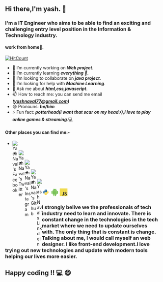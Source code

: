 ## Hi there,I'm yash. 👋
### I'm a IT Engineer who aims to be able to find an exciting and challenging entry level position in the Information & Technology industry.
#### work from home🏡.
[![HitCount](http://hits.dwyl.com/yashnaval/yashnaval.svg)](http://hits.dwyl.com/yashnaval/yashnaval)

- 🔭 I’m currently working on ***Web project***.
- 🌱 I’m currently learning ***everything 🤣***. 
- 👯 I’m looking to collaborate on ***java project***.
- 🤔 I’m looking for help with ***Machine Learning***.
- 💬 Ask me about ***html,css,javascript***.
- 📫 How to reach me: you can send me email ***(yashnaval77@gmail.com)***
- 😄 Pronouns: ***he/him***
- ⚡ Fun fact: ***potterhead(i want that scar on my head⚡),i love to play online games & streaming***.:computer:

#### Other places you can find me:-
* <a href="https://www.facebook.com/yash.naval.92/">
  <img align="left" alt="Yash Naval's Facebook" width="20px" src="https://cdn.jsdelivr.net/npm/simple-icons@v3/icons/facebook.svg" />
</a>

* <a href="https://twitter.com/YashNaval2">
  <img align="left" alt="Yash Naval's Twitter" width="20px" src="https://cdn.jsdelivr.net/npm/simple-icons@v3/icons/twitter.svg" />
</a>

* <a href="https://www.instagram.com/yash_naval/">
  <img align="left" alt="Yash Naval's Instagram" width="20px" src="https://cdn.jsdelivr.net/npm/simple-icons@v3/icons/instagram.svg" />
</a>

* <a href="https://github.com/yashnaval">
  <img align="left" alt="Yash Naval's Github" width="20px" src="https://cdn.jsdelivr.net/npm/simple-icons@v3/icons/github.svg" />
</a>

* <a href="https://www.linkedin.com/in/yash-naval-96104b1b5/">
  <img align="left" alt="Yash Naval's Linkdein" width="16px" src="https://cdn.jsdelivr.net/npm/simple-icons@v3/icons/linkedin.svg" />
</a>

<code><img height="25" src="https://raw.githubusercontent.com/github/explore/80688e429a7d4ef2fca1e82350fe8e3517d3494d/topics/python/python.png"></code>
<code><img height="25" src="https://raw.githubusercontent.com/github/explore/80688e429a7d4ef2fca1e82350fe8e3517d3494d/topics/android/android.png"></code>
<code><img height="25" src="https://raw.githubusercontent.com/github/explore/80688e429a7d4ef2fca1e82350fe8e3517d3494d/topics/javascript/javascript.png"></code>


### I strongly belive we the professionals of tech industry need to learn and innovate. There is constant change in the technologies in the tech market where we need to update ourselves with. The only thing that is constant is change. Talking about me, I would call myself an web designer. I like front-end development.I love trying out new technologies and update with modern tools helping our lives more easier.
## Happy coding !! :computer: :smile:



